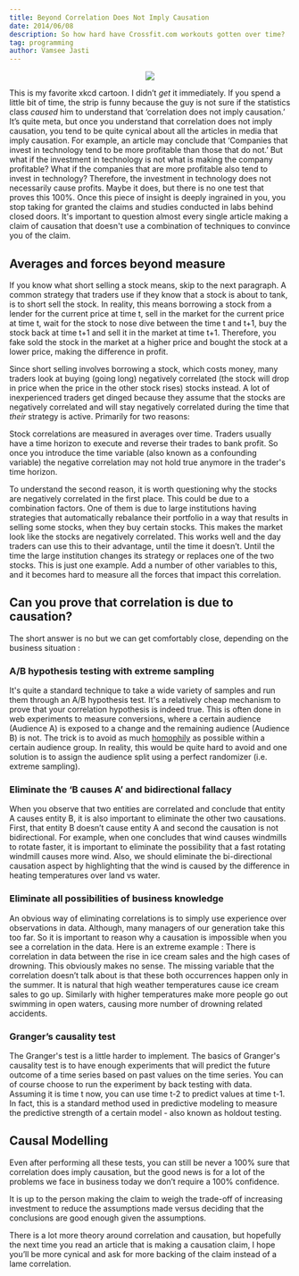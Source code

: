 ```yaml
---
title: Beyond Correlation Does Not Imply Causation
date: 2014/06/08
description: So how hard have Crossfit.com workouts gotten over time?
tag: programming
author: Vamsee Jasti
---
```


<center><img src="/img/blog/causation/correlation.png"/></center> 

This is my favorite xkcd cartoon. I didn’t <i>get</i> it immediately. If you spend a little bit of time, the strip is funny because the guy is not sure if the statistics class <i>caused</i> him to understand that ‘correlation does not imply causation.’ It’s quite meta, but once you understand that correlation does not imply causation, you tend to be quite cynical about all the articles in media that imply causation. For example, an article may conclude that ‘Companies that invest in technology tend to be more profitable than those that do not.’ But what if the investment in technology is not what is making the company profitable? What if the companies that are more profitable also tend to invest in technology? Therefore, the investment in technology does not necessarily cause profits. Maybe it does, but there is no one test that proves this 100%. Once this piece of insight is deeply ingrained in you, you stop taking for granted the claims and studies conducted in labs behind closed doors. It's important to question almost every single article making a claim of causation that doesn't use a combination of techniques to convince you of the claim.

<h2>Averages and forces beyond measure </h2>

If you know what short selling a stock means, skip to the next paragraph. A common strategy that traders use if they know that a stock is about to tank, is to short sell the stock. In reality, this means borrowing a stock from a lender for the current price at time t, sell in the market for the current price at time t, wait for the stock to nose dive between the time t and t+1, buy the stock back at time t+1 and sell it in the market at time t+1. Therefore, you fake sold the stock in the market at a higher price and bought the stock at a lower price, making the difference in profit.

Since short selling involves borrowing a stock, which costs money, many traders look at buying (going long) negatively correlated (the stock  will drop in price when the price in the other stock rises) stocks instead. A lot of inexperienced traders get dinged because they assume that the stocks are negatively correlated and will stay negatively correlated during the time that <i>their</i> strategy is active. Primarily for two reasons:

Stock correlations are measured in averages over time. Traders usually have a time horizon to execute and reverse their trades to bank profit. So once you introduce the time variable (also known as a confounding variable) the negative correlation may not hold true anymore in the trader's time horizon. 

To understand the second reason, it is worth questioning why the stocks are negatively correlated in the first place. This could be due to a combination factors. One of them is due to large institutions having strategies that automatically rebalance their portfolio in a way that results in selling some stocks, when they buy certain stocks. This makes the market look like the stocks are negatively correlated. This works well and the day traders can use this to their advantage, until the time it doesn’t. Until the time the large institution changes its strategy or replaces one of the two stocks. This is just one example. Add a number of other variables to this, and it becomes hard to measure all the forces that impact this correlation.   

<h2>Can you prove that correlation is due to causation?</h2>
The short answer is no but we can get comfortably close, depending on the business situation :

<h3>A/B hypothesis testing with extreme sampling</h3>
It's quite a standard technique to take a wide variety of samples and run them through an A/B hypothesis test. It's a relatively cheap mechanism to prove that your correlation hypothesis is indeed true. This is often done in web experiments to measure conversions, where a certain audience (Audience A) is exposed to a change and the remaining audience (Audience B) is not. The trick is to avoid as much  <a href = 'http://en.wikipedia.org/wiki/Homophily'> homophily</a> as possible within a certain audience group. In reality, this would be quite hard to avoid and one solution is to assign the audience split using a perfect randomizer (i.e. extreme sampling).

<h3>Eliminate the ‘B causes A’ and bidirectional fallacy</h3>
When you observe that two entities are correlated and conclude that entity A causes entity B, it is also important to eliminate the other two causations. First, that entity B doesn’t cause entity A and second the causation is not bidirectional. For example, when one concludes that  wind causes windmills to rotate faster, it is important to eliminate the possibility that a fast rotating windmill causes more wind. Also, we should eliminate the bi-directional causation aspect by highlighting that the wind is caused by the difference in heating temperatures over land vs water.  
 
<h3>Eliminate all possibilities of business knowledge</h3> 
An obvious way of eliminating correlations is to simply use experience over observations in data. Although, many managers of our generation take this too far. So it is important to reason why a causation is impossible when you see a correlation in the data. Here is an extreme example : There is correlation in data between the rise in ice cream sales and the high cases of drowning. This obviously makes no sense. The missing variable that the correlation doesn’t talk about is that these both occurrences happen only in the summer. It is natural that high weather temperatures cause ice cream sales to go up. Similarly with higher temperatures make more people go out swimming in open waters, causing more number of drowning related accidents.

<h3>Granger’s causality test</h3>
The Granger's test is a little harder to implement. The basics of Granger's causality test is to have enough experiments that will predict the future outcome of a time series based on past values on the time series. You can of course choose to run the experiment by back testing with data. Assuming it is time t now, you can use time t-2 to predict values at time t-1. In fact, this is a standard method used in predictive modeling to measure the predictive strength of a certain model - also known as holdout testing.
  
<h2>Causal Modelling</h2>

Even after performing all these tests, you can still be never a 100% sure that correlation does imply causation, but the good news is for a lot of the problems we face in business today we don’t require a 100% confidence.

It is up to the person making the claim to weigh the trade-off of increasing investment to reduce the assumptions made versus deciding that the conclusions are good enough given the assumptions.

There is a lot more theory around correlation and causation, but hopefully the next time you read an article that is making a causation claim, I hope you’ll be more cynical and ask for more backing of the claim instead of a lame correlation.